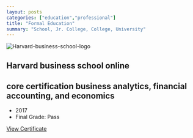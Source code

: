 ```yaml
---
layout: posts
categories: ["education","professional"]
title: "Formal Education"
summary: "School, Jr. College, College, University"
---
```



![Harvard-business-school-logo](https://project-odyssey.s3.us-east-2.amazonaws.com/a2a496e58f6857407b11ea963a7df734.jpg)

Harvard business school online
------------------------------

core certification business analytics, financial accounting, and economics
--------------------------------------------------------------------------

*   2017
*   Final Grade: Pass

[View Certificate](https://project-odyssey.s3.us-east-2.amazonaws.com/Odyssey-Resources/Certificates/HBS+Online/6E2CC7F1EF3B4D8D2645C2D565905CA7.pdf)
